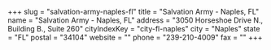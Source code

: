 +++
slug = "salvation-army-naples-fl"
title = "Salvation Army - Naples, FL"
name = "Salvation Army - Naples, FL"
address = "3050 Horseshoe Drive N., Building B., Suite 260"
cityIndexKey = "city-fl-naples"
city = "Naples"
state = "FL"
postal = "34104"
website = ""
phone = "239-210-4009"
fax = ""
+++
